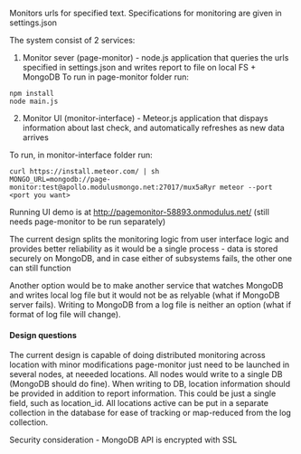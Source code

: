 Monitors urls for specified text.
Specifications for monitoring are given in settings.json

The system consist of 2 services:
1) Monitor sever (page-monitor) - node.js application that queries the urls specified in settings.json and writes report to file on local FS + MongoDB
To run in page-monitor folder run:

```
npm install
node main.js
```

2) Monitor UI (monitor-interface) - Meteor.js application that dispays information about last check, and automatically refreshes as new data arrives

To run, in monitor-interface folder run:

```
curl https://install.meteor.com/ | sh
MONGO_URL=mongodb://page-monitor:test@apollo.modulusmongo.net:27017/mux5aRyr meteor --port <port you want>
```

Running UI demo is at http://pagemonitor-58893.onmodulus.net/ (still needs page-monitor to be run separately)


The current design splits the monitoring logic from user interface logic and provides better reliability as it would be a single process - data is stored securely on MongoDB, and in case either of subsystems fails, the other one can still function

Another option would be to make another service that watches MongoDB and writes local log file but it would not be as relyable  (what if MongoDB server fails). Writing to MongoDB from a log file is neither an option (what if format of log file will change).

#### Design questions #####

The current design is capable of doing distributed monitoring across location with minor modifications
page-monitor just need to be launched in several nodes, at neeeded locations. 
All nodes would write to a single DB (MongoDB should do fine).
When writing to DB, location information should be provided in addition to report information. This could be just a single field, such as location_id. All locations active can be put in a separate collection in the database for ease of tracking or map-reduced from the log collection.

Security consideration - MongoDB API is encrypted with SSL

